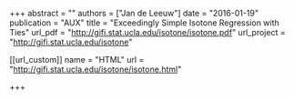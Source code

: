 +++
abstract = ""
authors = ["Jan de Leeuw"]
date = "2016-01-19"
publication = "AUX"
title = "Exceedingly Simple Isotone Regression with Ties"
url_pdf = "http://gifi.stat.ucla.edu/isotone/isotone.pdf"
url_project = "http://gifi.stat.ucla.edu/isotone"


[[url_custom]]
name = "HTML"
url = "http://gifi.stat.ucla.edu/isotone/isotone.html"

+++

